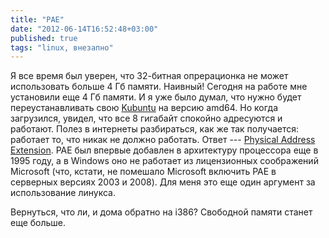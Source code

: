 ```yaml
---
title: "PAE"
date: "2012-06-14T16:52:48+03:00"
published: true
tags: "linux, внезапно"
---
```


Я все время был уверен, что 32-битная опрерационка не может использовать больше 4 Гб памяти. Наивный! Сегодня на работе мне установили еще 4 Гб памяти. И я уже было думал, что нужно будет переустанавливать свою [Kubuntu](http://www.kubuntu.org/) на версию amd64. Но когда загрузился, увидел, что все 8 гигабайт спокойно адресуются и работают. Полез в интернеты разбираться, как же так получается: работает то, что никак не должно работать. Ответ --- [Physical Address Extension](http://en.wikipedia.org/wiki/Physical_Address_Extension). PAE был впервые добавлен в архитектуру процессора еще в 1995 году, а в Windows оно не работает из лицензионных соображений Microsoft (что, кстати, не помешало Microsoft включить PAE в серверных версиях 2003 и 2008). Для меня это еще один аргумент за использование линукса.

Вернуться, что ли, и дома обратно на i386? Свободной памяти станет еще больше.